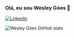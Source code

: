 ### Olá, eu sou Wesley Góes 👋

[![LinkedIn](https://img.shields.io/badge/linkedin-%230077B5.svg?style=for-the-badge&logo=linkedin&logoColor=white)](https://www.linkedin.com/in/wesley-goes10334831/)

![Wesley Góes GitHub stats](https://github-readme-stats.vercel.app/api?username=wesleyfariasgoes&show_icons=true&theme=radical)
